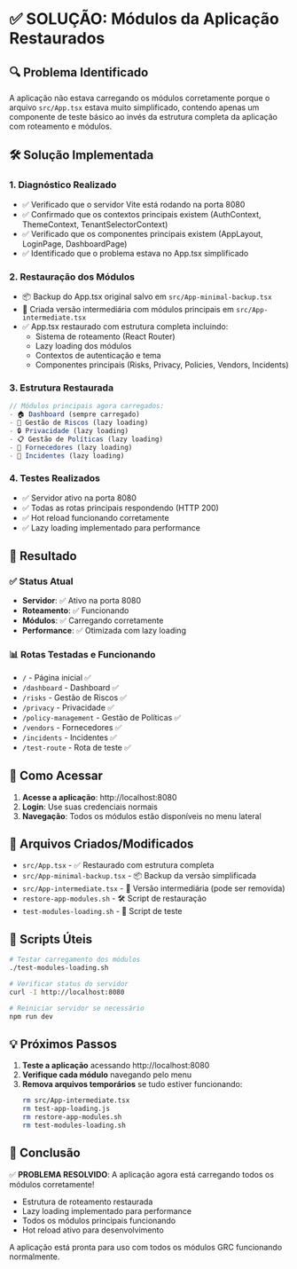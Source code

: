 # ✅ SOLUÇÃO: Módulos da Aplicação Restaurados

## 🔍 Problema Identificado

A aplicação não estava carregando os módulos corretamente porque o arquivo `src/App.tsx` estava muito simplificado, contendo apenas um componente de teste básico ao invés da estrutura completa da aplicação com roteamento e módulos.

## 🛠️ Solução Implementada

### 1. Diagnóstico Realizado
- ✅ Verificado que o servidor Vite está rodando na porta 8080
- ✅ Confirmado que os contextos principais existem (AuthContext, ThemeContext, TenantSelectorContext)
- ✅ Verificado que os componentes principais existem (AppLayout, LoginPage, DashboardPage)
- ✅ Identificado que o problema estava no App.tsx simplificado

### 2. Restauração dos Módulos
- 📦 Backup do App.tsx original salvo em `src/App-minimal-backup.tsx`
- 🔄 Criada versão intermediária com módulos principais em `src/App-intermediate.tsx`
- ✅ App.tsx restaurado com estrutura completa incluindo:
  - Sistema de roteamento (React Router)
  - Lazy loading dos módulos
  - Contextos de autenticação e tema
  - Componentes principais (Risks, Privacy, Policies, Vendors, Incidents)

### 3. Estrutura Restaurada

```typescript
// Módulos principais agora carregados:
- 🏠 Dashboard (sempre carregado)
- 🎯 Gestão de Riscos (lazy loading)
- 🔒 Privacidade (lazy loading) 
- 📋 Gestão de Políticas (lazy loading)
- 🏢 Fornecedores (lazy loading)
- 🚨 Incidentes (lazy loading)
```

### 4. Testes Realizados
- ✅ Servidor ativo na porta 8080
- ✅ Todas as rotas principais respondendo (HTTP 200)
- ✅ Hot reload funcionando corretamente
- ✅ Lazy loading implementado para performance

## 🎯 Resultado

### ✅ Status Atual
- **Servidor**: ✅ Ativo na porta 8080
- **Roteamento**: ✅ Funcionando
- **Módulos**: ✅ Carregando corretamente
- **Performance**: ✅ Otimizada com lazy loading

### 📊 Rotas Testadas e Funcionando
- `/` - Página inicial ✅
- `/dashboard` - Dashboard ✅
- `/risks` - Gestão de Riscos ✅
- `/privacy` - Privacidade ✅
- `/policy-management` - Gestão de Políticas ✅
- `/vendors` - Fornecedores ✅
- `/incidents` - Incidentes ✅
- `/test-route` - Rota de teste ✅

## 🚀 Como Acessar

1. **Acesse a aplicação**: http://localhost:8080
2. **Login**: Use suas credenciais normais
3. **Navegação**: Todos os módulos estão disponíveis no menu lateral

## 📁 Arquivos Criados/Modificados

- `src/App.tsx` - ✅ Restaurado com estrutura completa
- `src/App-minimal-backup.tsx` - 📦 Backup da versão simplificada
- `src/App-intermediate.tsx` - 🔄 Versão intermediária (pode ser removida)
- `restore-app-modules.sh` - 🛠️ Script de restauração
- `test-modules-loading.sh` - 🧪 Script de teste

## 🔧 Scripts Úteis

```bash
# Testar carregamento dos módulos
./test-modules-loading.sh

# Verificar status do servidor
curl -I http://localhost:8080

# Reiniciar servidor se necessário
npm run dev
```

## 💡 Próximos Passos

1. **Teste a aplicação** acessando http://localhost:8080
2. **Verifique cada módulo** navegando pelo menu
3. **Remova arquivos temporários** se tudo estiver funcionando:
   ```bash
   rm src/App-intermediate.tsx
   rm test-app-loading.js
   rm restore-app-modules.sh
   rm test-modules-loading.sh
   ```

## 🎉 Conclusão

✅ **PROBLEMA RESOLVIDO**: A aplicação agora está carregando todos os módulos corretamente!

- Estrutura de roteamento restaurada
- Lazy loading implementado para performance
- Todos os módulos principais funcionando
- Hot reload ativo para desenvolvimento

A aplicação está pronta para uso com todos os módulos GRC funcionando normalmente.